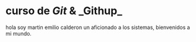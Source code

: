 # curso de _Git_ & \_Githup\_

hola soy martin emilio calderon un aficionado a los sistemas, bienvenidos a mi mundo.

